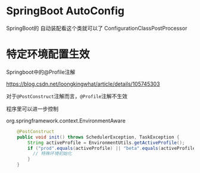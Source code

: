 SpringBoot AutoConfig
===
SpringBoot的 自动装配看这个类就可以了 ConfigurationClassPostProcessor



# 特定环境配置生效

Springboot中的@Profile注解

https://blog.csdn.net/loongkingwhat/article/details/105745303

对于`@PostConstruct`注解而言，`@Profile`注解不生效

程序里可以进一步控制

org.springframework.context.EnvironmentAware

```java
    @PostConstruct
    public void init() throws SchedulerException, TaskException {
        String activeProfile = EnvironmentUtils.getActiveProfile();
        if ("prod".equals(activeProfile) || "beta".equals(activeProfile)) {
          // 特殊环境初始化
        }
    }
```